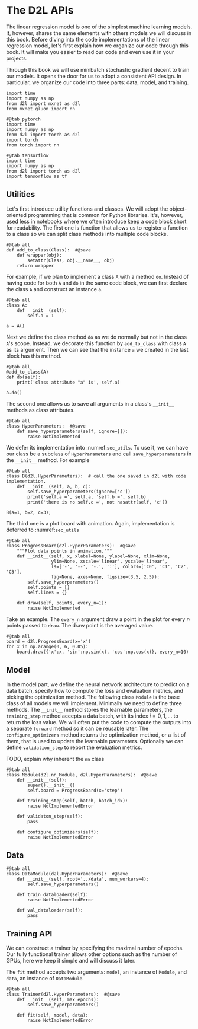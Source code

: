 # The D2L APIs

The linear regression model is one of the simplest machine learning models. 
It, however, shares the same elements with others models we will discuss in this book.
Before diving into the code implementations of the linear regression model, 
let's first explain how we organize our code through this book. 
It will make you easier to read our code and even use it in your projects.

Through this book we will use minibatch stochastic gradient decent to train our models. 
It opens the door for us to adopt a consistent API design. In particular, we organize our code
into three parts: data, model, and training.

```{.python .input}
import time
import numpy as np
from d2l import mxnet as d2l
from mxnet.gluon import nn
```

```{.python .input}
#@tab pytorch
import time
import numpy as np
from d2l import torch as d2l
import torch
from torch import nn

```

```{.python .input}
#@tab tensorflow
import time
import numpy as np
from d2l import torch as d2l
import tensorflow as tf
```

## Utilities

Let's first introduce utility functions and classes. We will adopt the object-oriented programming that is common for Python libraries. It's, however, used less in notebooks where we often introduce keep a code block short for readability. The first one is function that allows us to register a function to a class so we can split class methods into multiple code blocks.

```{.python .input}
#@tab all
def add_to_class(Class):  #@save
    def wrapper(obj):
        setattr(Class, obj.__name__, obj)
    return wrapper
```

For example, if we plan to implement a class `A` with a method `do`. Instead of having code for both `A` and `do` in the same code block, we can first declare the class `A` and construct an instance `a`.

```{.python .input}
#@tab all
class A:
    def __init__(self):
        self.a = 1

a = A()
```

Next we define the class method `do` as we do normally but not in the class `A`'s scope. Instead, we decorate this function by `add_to_class` with class `A` as its argument. Then we can see that the instance `a` we created in the last block has this method.

```{.python .input}
#@tab all
@add_to_class(A)
def do(self):
    print('class attribute "a" is', self.a)

a.do()
```

The second one allows us to save all arguments in a class's `__init__` methods as class attributes.

```{.python .input}
#@tab all
class HyperParameters:  #@save
    def save_hyperparameters(self, ignore=[]):
        raise NotImplemented
```

We defer its implementation into :numref:`sec_utils`. To use it, we can have our class be a subclass of `HyperParameters` and call `save_hyperparameters` in the `__init__` method. For example

```{.python .input}
#@tab all
class B(d2l.HyperParameters):  # call the one saved in d2l with code implementation.
    def __init__(self, a, b, c):
        self.save_hyperparameters(ignore=['c'])
        print('self.a =', self.a, 'self.b =', self.b)
        print('there is no self.c =', not hasattr(self, 'c'))

B(a=1, b=2, c=3);
```

The third one is a plot board with animation. Again, implementation is deferred to :numref:`sec_utils`

```{.python .input}
#@tab all
class ProgressBoard(d2l.HyperParameters):  #@save
    """Plot data points in animation."""
    def __init__(self, x, xlabel=None, ylabel=None, xlim=None,
                 ylim=None, xscale='linear', yscale='linear',
                 ls=['-', '--', '-.', ':'], colors=['C0', 'C1', 'C2', 'C3'],
                 fig=None, axes=None, figsize=(3.5, 2.5)):
        self.save_hyperparameters()
        self.points = []
        self.lines = {}

    def draw(self, points, every_n=1):
        raise NotImplemented
```

Take an example. The `every_n` argument draw a point in the plot for every $n$ points passed to `draw`. The draw point is the averaged value.

```{.python .input}
#@tab all
board = d2l.ProgressBoard(x='x')
for x in np.arange(0, 6, 0.05):
    board.draw({'x':x, 'sin':np.sin(x), 'cos':np.cos(x)}, every_n=10)
```

## Model

In the model part, we define the neural network architecture to predict on a data batch, specify how to compute the loss and evaluation metrics, and picking the optimization method. The following class `Module` is the base class of all models we will implement. Minimally we need to define three methods. The `__init__` method stores the learnable parameters, the `training_step` method accepts a data batch, with its index $i=0,1,\ldots$ to return the loss value. 
We will often put the code to compute the outputs into a separate `forward` method so it can be reusable later. 
The `configure_optimizers` method returns the optimization method, or a list of them, that is used to update the learnable parameters. Optionally we can define `validation_step` to report the evaluation metrics. 

TODO, explain why inherent the `nn` class

```{.python .input}
#@tab all
class Module(d2l.nn_Module, d2l.HyperParameters):  #@save
    def __init__(self):
        super().__init__()
        self.board = ProgressBoard(x='step')

    def training_step(self, batch, batch_idx):
        raise NotImplementedError

    def validaton_step(self):
        pass

    def configure_optimizers(self):
        raise NotImplementedError
```

##  Data

```{.python .input}
#@tab all
class DataModule(d2l.HyperParameters):  #@save
    def __init__(self, root='../data', num_workers=4):
        self.save_hyperparameters()

    def train_dataloader(self):
        raise NotImplementedError

    def val_dataloader(self):
        pass
```

## Training API

We can construct a trainer by specifying the maximal number of epochs. Our fully functional trainer allows other options such as the number of GPUs, here we keep it simple and will discuss it later.

The `fit` method accepts two arguments: `model`, an instance of `Module`, and `data`, an instance of `DataModule`.

```{.python .input}
#@tab all
class Trainer(d2l.HyperParameters):  #@save
    def __init__(self, max_epochs):
        self.save_hyperparameters()

    def fit(self, model, data):
        raise NotImplementedError
```
